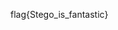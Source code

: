 <!--
 * @Author: y3s
 * @LastEditors: y3s
 * @email: y3sss@foxmail.com
 * @Date: 2022-05-01 12:15:08
 * @LastEditTime: 2022-05-02 10:42:10
 * @motto: keep learning makes u strong
-->
flag{Stego_is_fantastic}

